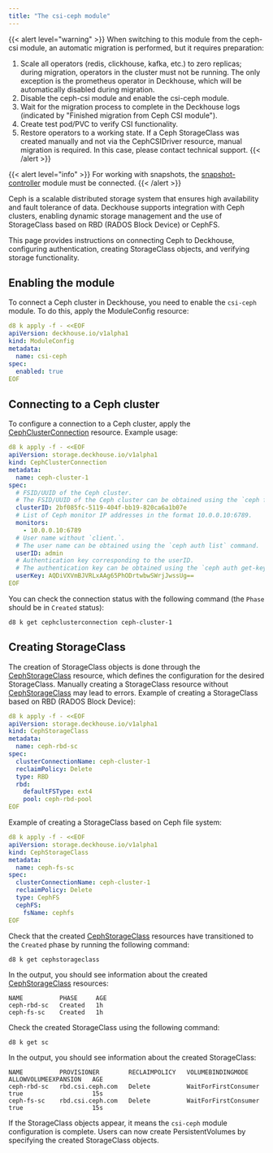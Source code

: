 ```yaml
---
title: "The csi-ceph module"
---
```


{{< alert level="warning" >}}
When switching to this module from the ceph-csi module, an automatic migration is performed, but it requires preparation:
1. Scale all operators (redis, clickhouse, kafka, etc.) to zero replicas; during migration, operators in the cluster must not be running. The only exception is the prometheus operator in Deckhouse, which will be automatically disabled during migration.
2. Disable the ceph-csi module and enable the csi-ceph module.
3. Wait for the migration process to complete in the Deckhouse logs (indicated by "Finished migration from Ceph CSI module").
4. Create test pod/PVC to verify CSI functionality.
5. Restore operators to a working state.
If a Ceph StorageClass was created manually and not via the CephCSIDriver resource, manual migration is required.
In this case, please contact technical support.
{{< /alert >}}

{{< alert level="info" >}}
For working with snapshots, the [snapshot-controller](../../snapshot-controller/) module must be connected.
{{< /alert >}}

Ceph is a scalable distributed storage system that ensures high availability and fault tolerance of data. Deckhouse supports integration with Ceph clusters, enabling dynamic storage management and the use of StorageClass based on RBD (RADOS Block Device) or CephFS.

This page provides instructions on connecting Ceph to Deckhouse, configuring authentication, creating StorageClass objects, and verifying storage functionality.

## Enabling the module

To connect a Ceph cluster in Deckhouse, you need to enable the `csi-ceph` module. To do this, apply the ModuleConfig resource:

```yaml
d8 k apply -f - <<EOF
apiVersion: deckhouse.io/v1alpha1
kind: ModuleConfig
metadata:
  name: csi-ceph
spec:
  enabled: true
EOF
```

## Connecting to a Ceph cluster

To configure a connection to a Ceph cluster, apply the [CephClusterConnection](../../../reference/cr/cephclusterconnection/) resource. Example usage:

```yaml
d8 k apply -f - <<EOF
apiVersion: storage.deckhouse.io/v1alpha1
kind: CephClusterConnection
metadata:
  name: ceph-cluster-1
spec:
  # FSID/UUID of the Ceph cluster.
  # The FSID/UUID of the Ceph cluster can be obtained using the `ceph fsid` command.
  clusterID: 2bf085fc-5119-404f-bb19-820ca6a1b07e
  # List of Ceph monitor IP addresses in the format 10.0.0.10:6789.
  monitors:
    - 10.0.0.10:6789
  # User name without `client.`.
  # The user name can be obtained using the `ceph auth list` command.
  userID: admin
  # Authentication key corresponding to the userID.
  # The authentication key can be obtained using the `ceph auth get-key client.admin` command.
  userKey: AQDiVXVmBJVRLxAAg65PhODrtwbwSWrjJwssUg==
EOF
```

You can check the connection status with the following command (the `Phase` should be in `Created` status):

```shell
d8 k get cephclusterconnection ceph-cluster-1
```

## Creating StorageClass

The creation of StorageClass objects is done through the [CephStorageClass](../../../reference/cr/cephstorageclass/) resource, which defines the configuration for the desired StorageClass. Manually creating a StorageClass resource without [CephStorageClass](../../../reference/cr/cephstorageclass/) may lead to errors. Example of creating a StorageClass based on RBD (RADOS Block Device):

```yaml
d8 k apply -f - <<EOF
apiVersion: storage.deckhouse.io/v1alpha1
kind: CephStorageClass
metadata:
  name: ceph-rbd-sc
spec:
  clusterConnectionName: ceph-cluster-1
  reclaimPolicy: Delete
  type: RBD
  rbd:
    defaultFSType: ext4
    pool: ceph-rbd-pool
EOF
```

Example of creating a StorageClass based on Ceph file system:

```yaml
d8 k apply -f - <<EOF
apiVersion: storage.deckhouse.io/v1alpha1
kind: CephStorageClass
metadata:
  name: ceph-fs-sc
spec:
  clusterConnectionName: ceph-cluster-1
  reclaimPolicy: Delete
  type: CephFS
  cephFS:
    fsName: cephfs
EOF
```

Check that the created [CephStorageClass](../../../reference/cr/cephstorageclass/) resources have transitioned to the `Created` phase by running the following command:

```shell
d8 k get cephstorageclass
```

In the output, you should see information about the created [CephStorageClass](../../../reference/cr/cephstorageclass/) resources:

```console
NAME          PHASE     AGE
ceph-rbd-sc   Created   1h
ceph-fs-sc    Created   1h
```

Check the created StorageClass using the following command:

```shell
d8 k get sc
```

In the output, you should see information about the created StorageClass:

```console
NAME          PROVISIONER        RECLAIMPOLICY   VOLUMEBINDINGMODE      ALLOWVOLUMEEXPANSION   AGE
ceph-rbd-sc   rbd.csi.ceph.com   Delete          WaitForFirstConsumer   true                   15s
ceph-fs-sc    rbd.csi.ceph.com   Delete          WaitForFirstConsumer   true                   15s
```

If the StorageClass objects appear, it means the `csi-ceph` module configuration is complete. Users can now create PersistentVolumes by specifying the created StorageClass objects.

